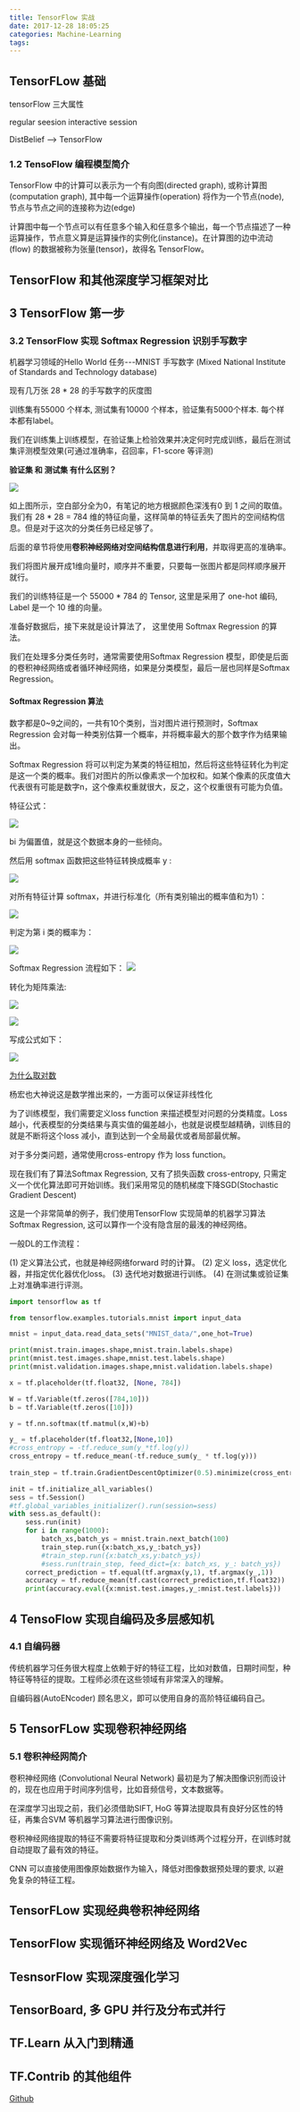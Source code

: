 ```yaml
---
title: TensorFlow 实战
date: 2017-12-28 18:05:25
categories: Machine-Learning
tags:
---
```


## TensorFLow 基础

tensorFlow 三大属性

regular seesion
interactive session

DistBelief --> TensorFlow

### 1.2 TensoFlow 编程模型简介
TensorFlow 中的计算可以表示为一个有向图(directed graph), 或称计算图(computation graph), 其中每一个运算操作(operation) 将作为一个节点(node),节点与节点之间的连接称为边(edge)

计算图中每一个节点可以有任意多个输入和任意多个输出，每一个节点描述了一种运算操作，节点意义算是运算操作的实例化(instance)。在计算图的边中流动(flow) 的数据被称为张量(tensor)，故得名 TensorFlow。

## TensorFlow 和其他深度学习框架对比

## 3 TensorFlow 第一步
### 3.2 TensorFlow 实现 Softmax Regression 识别手写数字

机器学习领域的Hello World 任务---MNIST 手写数字
(Mixed National Institute of Standards and Technology database)

现有几万张 28 * 28 的手写数字的灰度图

训练集有55000 个样本, 测试集有10000 个样本，验证集有5000个样本. 每个样本都有label。

我们在训练集上训练模型，在验证集上检验效果并决定何时完成训练，最后在测试集评测模型效果(可通过准确率，召回率，F1-score 等评测)

**验证集 和 测试集 有什么区别？** 

![](http://img.blog.csdn.net/20160403174832218?watermark/2/text/aHR0cDovL2Jsb2cuY3Nkbi5uZXQv/font/5a6L5L2T/fontsize/400/fill/I0JBQkFCMA==/dissolve/70/gravity/Center)

如上图所示，空白部分全为0，有笔记的地方根据颜色深浅有0 到 1 之间的取值。 我们有 28 * 28 = 784 维的特征向量，这样简单的特征丢失了图片的空间结构信息。但是对于这次的分类任务已经足够了。

后面的章节将使用**卷积神经网络对空间结构信息进行利用**，并取得更高的准确率。 

我们将图片展开成1维向量时，顺序并不重要，只要每一张图片都是同样顺序展开就行。

我们的训练特征是一个 55000 * 784 的 Tensor, 这里是采用了 one-hot 编码, Label 是一个 10 维的向量。

准备好数据后，接下来就是设计算法了， 这里使用 Softmax Regression 的算法。

我们在处理多分类任务时，通常需要使用Softmax Regression 模型，即使是后面的卷积神经网络或者循环神经网络，如果是分类模型，最后一层也同样是Softmax Regression。

#### Softmax Regression 算法
数字都是0~9之间的，一共有10个类别，当对图片进行预测时，Softmax Regression 会对每一种类别估算一个概率，并将概率最大的那个数字作为结果输出。

Softmax Regression 将可以判定为某类的特征相加，然后将这些特征转化为判定是这一个类的概率。我们对图片的所以像素求一个加权和。如某个像素的灰度值大代表很有可能是数字n，这个像素权重就很大，反之，这个权重很有可能为负值。

特征公式：

![](http://img.blog.csdn.net/20170409151626622?watermark/2/text/aHR0cDovL2Jsb2cuY3Nkbi5uZXQvdTAxMDg1ODYwNQ==/font/5a6L5L2T/fontsize/400/fill/I0JBQkFCMA==/dissolve/70/gravity/SouthEast)

bi 为偏置值，就是这个数据本身的一些倾向。

然后用 softmax 函数把这些特征转换成概率 y :

![](http://img.blog.csdn.net/20170501145450370?watermark/2/text/aHR0cDovL2Jsb2cuY3Nkbi5uZXQvdTAxMDg1ODYwNQ==/font/5a6L5L2T/fontsize/400/fill/I0JBQkFCMA==/dissolve/70/gravity/SouthEast)

对所有特征计算 softmax，并进行标准化（所有类别输出的概率值和为1）：

![](http://img.blog.csdn.net/20170409151939330?watermark/2/text/aHR0cDovL2Jsb2cuY3Nkbi5uZXQvdTAxMDg1ODYwNQ==/font/5a6L5L2T/fontsize/400/fill/I0JBQkFCMA==/dissolve/70/gravity/SouthEast)

判定为第 i 类的概率为：

![](http://img.blog.csdn.net/20170409152012628?watermark/2/text/aHR0cDovL2Jsb2cuY3Nkbi5uZXQvdTAxMDg1ODYwNQ==/font/5a6L5L2T/fontsize/400/fill/I0JBQkFCMA==/dissolve/70/gravity/SouthEast)

Softmax Regression 流程如下：
![](http://img.blog.csdn.net/20170409152135564?watermark/2/text/aHR0cDovL2Jsb2cuY3Nkbi5uZXQvdTAxMDg1ODYwNQ==/font/5a6L5L2T/fontsize/400/fill/I0JBQkFCMA==/dissolve/70/gravity/SouthEast)

转化为矩阵乘法:

![](http://img.blog.csdn.net/20170409152219236?watermark/2/text/aHR0cDovL2Jsb2cuY3Nkbi5uZXQvdTAxMDg1ODYwNQ==/font/5a6L5L2T/fontsize/400/fill/I0JBQkFCMA==/dissolve/70/gravity/SouthEast)

![](http://img.blog.csdn.net/20170409152232689?watermark/2/text/aHR0cDovL2Jsb2cuY3Nkbi5uZXQvdTAxMDg1ODYwNQ==/font/5a6L5L2T/fontsize/400/fill/I0JBQkFCMA==/dissolve/70/gravity/SouthEast)

写成公式如下：

![](http://img.blog.csdn.net/20170409152318115?watermark/2/text/aHR0cDovL2Jsb2cuY3Nkbi5uZXQvdTAxMDg1ODYwNQ==/font/5a6L5L2T/fontsize/400/fill/I0JBQkFCMA==/dissolve/70/gravity/SouthEast)



[为什么取对数](https://stackoverflow.com/questions/17187507/why-use-softmax-as-opposed-to-standard-normalization)

杨宏也大神说这是数学推出来的，一方面可以保证非线性化

为了训练模型，我们需要定义loss function 来描述模型对问题的分类精度。Loss 越小，代表模型的分类结果与真实值的偏差越小，也就是说模型越精确，训练目的就是不断将这个loss 减小，直到达到一个全局最优或者局部最优解。

对于多分类问题，通常使用cross-entropy 作为 loss function。

现在我们有了算法Softmax Regression, 又有了损失函数 cross-entropy,
只需定义一个优化算法即可开始训练。我们采用常见的随机梯度下降SGD(Stochastic Gradient Descent)

这是一个非常简单的例子，我们使用TensorFlow 实现简单的机器学习算法Softmax Regression, 这可以算作一个没有隐含层的最浅的神经网络。

一般DL的工作流程：

(1) 定义算法公式，也就是神经网络forward 时的计算。
(2) 定义 loss，选定优化器，并指定优化器优化loss。
(3) 迭代地对数据进行训练。
(4) 在测试集或验证集上对准确率进行评测。

```python
import tensorflow as tf 

from tensorflow.examples.tutorials.mnist import input_data

mnist = input_data.read_data_sets("MNIST_data/",one_hot=True)

print(mnist.train.images.shape,mnist.train.labels.shape)
print(mnist.test.images.shape,mnist.test.labels.shape)
print(mnist.validation.images.shape,mnist.validation.labels.shape)

x = tf.placeholder(tf.float32, [None, 784])

W = tf.Variable(tf.zeros([784,10]))
b = tf.Variable(tf.zeros([10]))

y = tf.nn.softmax(tf.matmul(x,W)+b)

y_ = tf.placeholder(tf.float32,[None,10])
#cross_entropy = -tf.reduce_sum(y_*tf.log(y))
cross_entropy = tf.reduce_mean(-tf.reduce_sum(y_ * tf.log(y)))
                              
train_step = tf.train.GradientDescentOptimizer(0.5).minimize(cross_entropy)

init = tf.initialize_all_variables()
sess = tf.Session()
#tf.global_variables_initializer().run(session=sess)
with sess.as_default():
    sess.run(init)
    for i in range(1000):
        batch_xs,batch_ys = mnist.train.next_batch(100)
        train_step.run({x:batch_xs,y_:batch_ys})
        #train_step.run({x:batch_xs,y:batch_ys})
        #sess.run(train_step, feed_dict={x: batch_xs, y_: batch_ys}) 
    correct_prediction = tf.equal(tf.argmax(y,1), tf.argmax(y_,1))
    accuracy = tf.reduce_mean(tf.cast(correct_prediction,tf.float32))
    print(accuracy.eval({x:mnist.test.images,y_:mnist.test.labels}))
```

## 4 TensoFlow 实现自编码及多层感知机
### 4.1 自编码器
传统机器学习任务很大程度上依赖于好的特征工程，比如对数值，日期时间型，种特征等特征的提取。工程师必须在这些领域有非常深入的理解。

自编码器(AutoENcoder) 顾名思义，即可以使用自身的高阶特征编码自己。
## 5 TensorFLow 实现卷积神经网络
### 5.1 卷积神经网简介
卷积神经网络 (Convolutional Neural Network) 最初是为了解决图像识别而设计的，现在也应用于时间序列信号，比如音频信号，文本数据等。

在深度学习出现之前，我们必须借助SIFT, HoG 等算法提取具有良好分区性的特征，再集合SVM 等机器学习算法进行图像识别。

卷积神经网络提取的特征不需要将特征提取和分类训练两个过程分开，在训练时就自动提取了最有效的特征。

CNN 可以直接使用图像原始数据作为输入，降低对图像数据预处理的要求, 以避免复杂的特征工程。

 
## TensorFLow 实现经典卷积神经网络

## TensorFlow 实现循环神经网络及 Word2Vec

## TesnsorFlow 实现深度强化学习

## TensorBoard, 多 GPU 并行及分布式并行

## TF.Learn 从入门到精通

## TF.Contrib 的其他组件

[Github](https://github.com/JiafengZhou/-tensorflow-)
